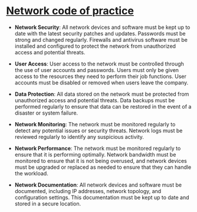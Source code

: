 # <u>**Network code of practice**</u>

- **Network Security**: All network devices and software must be kept up to date with the latest security patches and updates. Passwords must be strong and changed regularly. Firewalls and antivirus software must be installed and configured to protect the network from unauthorized access and potential threats.

- **User Access**: User access to the network must be controlled through the use of user accounts and passwords. Users must only be given access to the resources they need to perform their job functions. User accounts must be disabled or removed when users leave the company.

- **Data Protection**: All data stored on the network must be protected from unauthorized access and potential threats. Data backups must be performed regularly to ensure that data can be restored in the event of a disaster or system failure.

- **Network Monitoring**: The network must be monitored regularly to detect any potential issues or security threats. Network logs must be reviewed regularly to identify any suspicious activity.

- **Network Performance**: The network must be monitored regularly to ensure that it is performing optimally. Network bandwidth must be monitored to ensure that it is not being overused, and network devices must be upgraded or replaced as needed to ensure that they can handle the workload.

- **Network Documentation**: All network devices and software must be documented, including IP addresses, network topology, and configuration settings. This documentation must be kept up to date and stored in a secure location.
